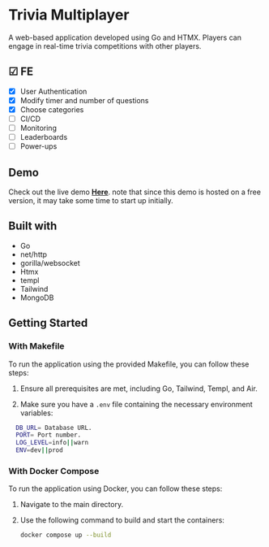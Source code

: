 # Trivia Multiplayer

A web-based application developed using Go and HTMX. Players can engage in real-time trivia competitions with other players.

## ☑ FE

- [x] User Authentication
- [x] Modify timer and number of questions
- [x] Choose categories
- [ ] CI/CD
- [ ] Monitoring
- [ ] Leaderboards
- [ ] Power-ups

## Demo

Check out the live demo [**Here**](https://showdown-trivia-game-1.onrender.com/home). note that since this demo is hosted on a free version, it may take some time to start up initially.

## Built with

- Go
- net/http
- gorilla/websocket
- Htmx
- templ
- Tailwind
- MongoDB

## Getting Started

### With Makefile

To run the application using the provided Makefile, you can follow these steps:

1. Ensure all prerequisites are met, including Go, Tailwind, Templ, and Air.

2. Make sure you have a `.env` file containing the necessary environment variables:

```sh
  DB_URL= Database URL.
  PORT= Port number.
  LOG_LEVEL=info||warn
  ENV=dev||prod
```

### With Docker Compose

To run the application using Docker, you can follow these steps:

1. Navigate to the main directory.

2. Use the following command to build and start the containers:

   ```sh
   docker compose up --build
   ```
